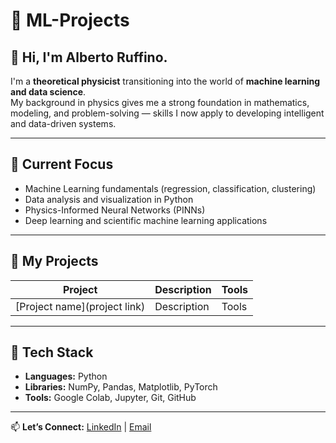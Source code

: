 # 🧠 ML-Projects

## 👋 Hi, I'm Alberto Ruffino.

I'm a **theoretical physicist** transitioning into the world of **machine learning and data science**.  
My background in physics gives me a strong foundation in mathematics, modeling, and problem-solving — skills I now apply to developing intelligent and data-driven systems.

---

## 🔭 Current Focus
- Machine Learning fundamentals (regression, classification, clustering)
- Data analysis and visualization in Python
- Physics-Informed Neural Networks (PINNs)
- Deep learning and scientific machine learning applications

---

## 🧠 My Projects

| Project | Description | Tools |
|----------|--------------|--------|
| [Project name](project link) | Description | Tools |


---

## 🧰 Tech Stack
- **Languages:** Python 
- **Libraries:** NumPy, Pandas, Matplotlib, PyTorch  
- **Tools:** Google Colab, Jupyter, Git, GitHub

---

📫 **Let’s Connect:** [LinkedIn](https://linkedin.com/in/yourusername) | [Email](mailto:your@email.com)

